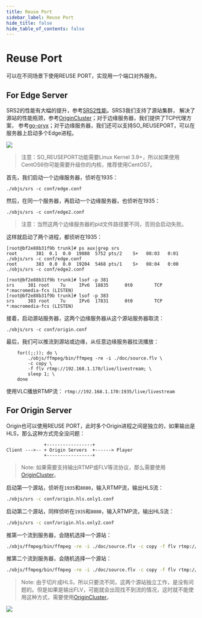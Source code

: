 ```yaml
---
title: Reuse Port
sidebar_label: Reuse Port
hide_title: false
hide_table_of_contents: false
---
```


# Reuse Port

可以在不同场景下使用REUSE PORT，实现用一个端口对外服务。

## For Edge Server

SRS2的性能有大幅的提升，参考[SRS2性能](https://github.com/ossrs/srs/tree/2.0release#performance)。SRS3我们支持了源站集群，
解决了源站的性能瓶颈，参考[OriginCluster](./sample-origin-cluster)；对于边缘服务器，我们提供了TCP代理方案，
参考[go-oryx](https://github.com/ossrs/go-oryx)；对于边缘服务器，我们还可以支持SO_REUSEPORT，可以在服务器上启动多个Edge进程。

![](/img/doc-guides-reuse-port-001.png)

> 注意：SO_REUSEPORT功能需要Linux Kernel 3.9+，所以如果使用CentOS6你可能需要升级你的内核，推荐使用CentOS7。

首先，我们启动一个边缘服务器，侦听在1935：

```
./objs/srs -c conf/edge.conf
```

然后，在同一个服务器，再启动一个边缘服务器，也侦听在1935：

```
./objs/srs -c conf/edge2.conf
```

> 注意：当然这两个边缘服务器的pid文件路径要不同，否则会启动失败。

这样就启动了两个进程，都侦听在1935：

```
[root@bf2e88b31f9b trunk]# ps aux|grep srs
root       381  0.1  0.0  19888  5752 pts/2    S+   08:03   0:01 ./objs/srs -c conf/edge.conf
root       383  0.0  0.0  19204  5468 pts/1    S+   08:04   0:00 ./objs/srs -c conf/edge2.conf

[root@bf2e88b31f9b trunk]# lsof -p 381
srs     381 root    7u     IPv6  18835      0t0        TCP *:macromedia-fcs (LISTEN)
[root@bf2e88b31f9b trunk]# lsof -p 383
srs     383 root    7u     IPv6  17831      0t0        TCP *:macromedia-fcs (LISTEN)
```

接着，启动源站服务器，这两个边缘服务器从这个源站服务器取流：

```
./objs/srs -c conf/origin.conf 
```

最后，我们可以推流到源站或边缘，从任意边缘服务器拉流播放：

```
    for((;;)); do \
        ./objs/ffmpeg/bin/ffmpeg -re -i ./doc/source.flv \
        -c copy \
        -f flv rtmp://192.168.1.170/live/livestream; \
        sleep 1; \
    done
```

使用VLC播放RTMP流： `rtmp://192.168.1.170:1935/live/livestream`

## For Origin Server

Origin也可以使用REUSE PORT，此时多个Origin进程之间是独立的，如果输出是HLS，那么这种方式完全没问题：

```
              +-----------------+
Client --->-- + Origin Servers  +------> Player
              +-----------------+
```

> Note: 如果需要支持输出RTMP或FLV等流协议，那么需要使用[OriginCluster](./sample-origin-cluster)。

启动第一个源站，侦听在`1935`和`8080`，输入RTMP流，输出HLS流：

```bash
./objs/srs -c conf/origin.hls.only1.conf
```

启动第二个源站，同样侦听在`1935`和`8080`，输入RTMP流，输出HLS流：

```bash
./objs/srs -c conf/origin.hls.only2.conf
```

推第一个流到服务器，会随机选择一个源站：

```bash
./objs/ffmpeg/bin/ffmpeg -re -i ./doc/source.flv -c copy -f flv rtmp://localhost/live/livestream1
```

推第二个流到服务器，会随机选择一个源站：

```bash
./objs/ffmpeg/bin/ffmpeg -re -i ./doc/source.flv -c copy -f flv rtmp://localhost/live/livestream2
```

> Note: 由于切片成HLS，所以只要流不同，这两个源站独立工作，是没有问题的。但是如果是输出FLV，可能就会出现找不到流的情况，这时就不能使用这种方式，需要使用[OriginCluster](./sample-origin-cluster)。

![](https://ossrs.net/gif/v1/sls.gif?site=ossrs.io&path=/lts/doc-zh-5/doc/reuse-port)


